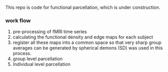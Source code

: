 This repo is code for functional parcellation, which is under construction.

### work flow
1. pre-processing of fMRI time series
2. calculating the functional density and edge maps for each subject
3. register all these maps into a common space so that very sharp group averages can be generated by spherical demons (SD) was used in this process.
4. group level parcellation
5. Individual level parcellation
